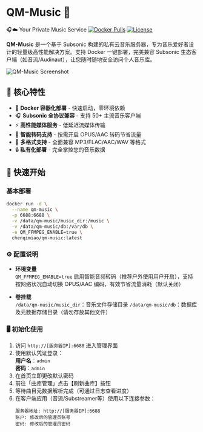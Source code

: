 # QM-Music 🎵
🎧☁️ Your Private Music Service
[![Docker Pulls](https://img.shields.io/docker/pulls/chenqimiao/qm-music)](https://hub.docker.com/r/chenqimiao/qm-music)
[![License](https://img.shields.io/badge/License-Apache%202.0-blue.svg)](https://www.apache.org/licenses/LICENSE-2.0)

**QM-Music** 是一个基于 Subsonic 构建的私有云音乐服务器，专为音乐爱好者设计的轻量级高性能解决方案。支持 Docker 一键部署，完美兼容 Subsonic 生态客户端（如音流/Audinaut），让您随时随地安全访问个人音乐库。

![QM-Music Screenshot](https://via.placeholder.com/800x400.png?text=QM-Music+Demo+Interface)

## 🌟 核心特性

- 🐳 **Docker 容器化部署** - 快速启动，零环境依赖
- 🎧 **Subsonic 全协议兼容** - 支持 50+ 主流音乐客户端
- ⚡ **高性能媒体服务** - 低延迟流媒体传输
- 🔄 **智能转码支持** - 按需开启 OPUS/AAC 转码节省流量
- 📁 **多格式支持** - 全面兼容 MP3/FLAC/AAC/WAV 等格式
- 🔒 **私有化部署** - 完全掌控您的音乐数据

## 🚀 快速开始

### 基本部署

```bash
docker run -d \
  --name qm-music \
  -p 6688:6688 \
  -v /data/qm-music/music_dir:/music \
  -v /data/qm-music/db:/var/db \
  -e QM_FFMPEG_ENABLE=true \
  chenqimiao/qm-music:latest
```

### ⚙️ 配置说明
- **环境变量**  
  `QM_FFMPEG_ENABLE=true` 启用智能音频转码（推荐户外使用用户开启），支持按网络状况自动切换 OPUS/AAC 编码，有效节省流量消耗（默认关闭）

- **卷挂载**  
  `/data/qm-music/music_dir`：音乐文件存储目录
  `/data/qm-music/db`：数据库及元数据存储目录（请勿存放其他文件）

### 🖥️ 初始化使用
1. 访问 `http://[服务器IP]:6688` 进入管理界面
2. 使用默认凭证登录：  
   **用户名**：`admin`  
   **密码**：`admin`
3. 在首页立即更改默认密码
4. 前往「曲库管理」点击【刷新曲库】按钮
5. 等待曲目元数据解析完成（可通过日志查看进度）
6. 在客户端应用（音流/Substreamer等）使用以下连接参数：
   ```properties
   服务器地址: http://[服务器IP]:6688
   账户: 修改后的管理员账号
   密码: 修改后的管理员密码
   ```
